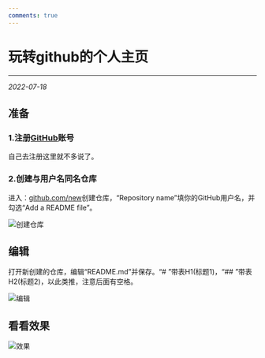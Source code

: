 ```yaml
---
comments: true
---
```


# 玩转github的个人主页

***

<em>2022-07-18</em>

## 准备

### 1.注册[GitHub](http://www.github.com)账号

自己去注册这里就不多说了。

### 2.创建与用户名同名仓库

进入：[github.com/new](http://www.www.gothub.com/new/)创建仓库，“Repository name”填你的GitHub用户名，并勾选“Add a README file”。

![创建仓库](https://blog.niaodtiantang.com/wp-content/uploads/2022/07/Screenshot_20220706_193923_compressed.jpg)

## 编辑

打开新创建的仓库，编辑“README.md”并保存。“# ”带表H1(标题1)，“## ”带表H2(标题2)，以此类推，注意后面有空格。

![编辑](https://blog.niaodtiantang.com/wp-content/uploads/2022/07/Stitch_20220706_200135-470x1024.png)


## 看看效果

![效果](https://blog.niaodtiantang.com/wp-content/uploads/2022/07/Screenshot_20220707_191338.jpg)
